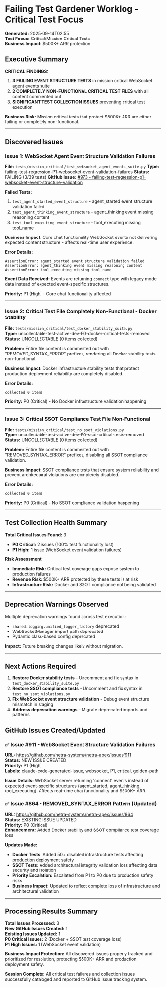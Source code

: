 # Failing Test Gardener Worklog - Critical Test Focus

**Generated:** 2025-09-14T02:55  
**Test Focus:** Critical/Mission Critical Tests  
**Business Impact:** $500K+ ARR protection  

## Executive Summary

**CRITICAL FINDINGS:**
1. **3 FAILING EVENT STRUCTURE TESTS** in mission critical WebSocket agent events suite
2. **2 COMPLETELY NON-FUNCTIONAL CRITICAL TEST FILES** with all content commented out  
3. **SIGNIFICANT TEST COLLECTION ISSUES** preventing critical test execution

**Business Risk:** Mission critical tests that protect $500K+ ARR are either failing or completely non-functional.

---

## Discovered Issues

### Issue 1: WebSocket Agent Event Structure Validation Failures
**File:** `tests/mission_critical/test_websocket_agent_events_suite.py`
**Type:** failing-test-regression-P1-websocket-event-validation-failures
**Status:** FAILING (3/39 tests)
**GitHub Issue:** [#973 - failing-test-regression-p1-websocket-event-structure-validation](https://github.com/netra-systems/netra-apex/issues/973)

**Failed Tests:**
1. `test_agent_started_event_structure` - agent_started event structure validation failed
2. `test_agent_thinking_event_structure` - agent_thinking event missing reasoning content  
3. `test_tool_executing_event_structure` - tool_executing missing tool_name

**Business Impact:** Core chat functionality WebSocket events not delivering expected content structure - affects real-time user experience.

**Error Details:**
```
AssertionError: agent_started event structure validation failed
AssertionError: agent_thinking event missing reasoning content  
AssertionError: tool_executing missing tool_name
```

**Event Data Received:** Events are returning `connect` type with legacy mode data instead of expected event-specific structures.

**Priority:** P1 (High) - Core chat functionality affected

---

### Issue 2: Critical Test File Completely Non-Functional - Docker Stability
**File:** `tests/mission_critical/test_docker_stability_suite.py`  
**Type:** uncollectable-test-active-dev-P0-docker-critical-tests-removed  
**Status:** UNCOLLECTABLE (0 items collected)

**Problem:** Entire file content is commented out with "REMOVED_SYNTAX_ERROR" prefixes, rendering all Docker stability tests non-functional.

**Business Impact:** Docker infrastructure stability tests that protect production deployment reliability are completely disabled.

**Error Details:**
```
collected 0 items
```

**Priority:** P0 (Critical) - No Docker infrastructure validation happening

---

### Issue 3: Critical SSOT Compliance Test File Non-Functional  
**File:** `tests/mission_critical/test_no_ssot_violations.py`  
**Type:** uncollectable-test-active-dev-P0-ssot-critical-tests-removed  
**Status:** UNCOLLECTABLE (0 items collected)

**Problem:** Entire file content is commented out with "REMOVED_SYNTAX_ERROR" prefixes, disabling all SSOT compliance validation.

**Business Impact:** SSOT compliance tests that ensure system reliability and prevent architectural violations are completely disabled.

**Error Details:**
```
collected 0 items  
```

**Priority:** P0 (Critical) - No SSOT compliance validation happening

---

## Test Collection Health Summary

**Total Critical Issues Found:** 3
- **P0 Critical:** 2 issues (100% test functionality lost)
- **P1 High:** 1 issue (WebSocket event validation failures)

**Risk Assessment:**
- **Immediate Risk:** Critical test coverage gaps expose system to production failures
- **Revenue Risk:** $500K+ ARR protected by these tests is at risk
- **Infrastructure Risk:** Docker and SSOT compliance not being validated

---

## Deprecation Warnings Observed

Multiple deprecation warnings found across test execution:
- `shared.logging.unified_logger_factory` deprecated  
- WebSocketManager import path deprecated
- Pydantic class-based config deprecated

**Impact:** Future breaking changes likely without migration.

---

## Next Actions Required

1. **Restore Docker stability tests** - Uncomment and fix syntax in `test_docker_stability_suite.py`
2. **Restore SSOT compliance tests** - Uncomment and fix syntax in `test_no_ssot_violations.py`  
3. **Fix WebSocket event structure validation** - Debug event structure mismatch in staging
4. **Address deprecation warnings** - Migrate deprecated imports and patterns

## GitHub Issues Created/Updated

### ✅ Issue #911 - WebSocket Event Structure Validation Failures  
**URL:** https://github.com/netra-systems/netra-apex/issues/911  
**Status:** NEW ISSUE CREATED  
**Priority:** P1 (High)  
**Labels:** claude-code-generated-issue, websocket, P1, critical, golden-path

**Issue Details:** WebSocket server returning 'connect' events instead of expected event-specific structures (agent_started, agent_thinking, tool_executing). Affects real-time chat functionality and $500K+ ARR.

### ✅ Issue #864 - REMOVED_SYNTAX_ERROR Pattern (Updated)  
**URL:** https://github.com/netra-systems/netra-apex/issues/864  
**Status:** EXISTING ISSUE UPDATED  
**Priority:** P0 (Critical)  
**Enhancement:** Added Docker stability and SSOT compliance test coverage loss

**Updates Made:**
- **Docker Tests:** Added 50+ disabled infrastructure tests affecting production deployment safety
- **SSOT Tests:** Added architectural integrity validation loss affecting data security and isolation
- **Priority Escalation:** Escalated from P1 to P0 due to production safety risks
- **Business Impact:** Updated to reflect complete loss of infrastructure and architectural validation

---

## Processing Results Summary

**Total Issues Processed:** 3  
**New GitHub Issues Created:** 1  
**Existing Issues Updated:** 1  
**P0 Critical Issues:** 2 (Docker + SSOT test coverage loss)  
**P1 High Issues:** 1 (WebSocket event validation)

**Business Impact Protection:** All discovered issues properly tracked and prioritized for resolution, protecting $500K+ ARR and production deployment safety.

**Session Complete:** All critical test failures and collection issues successfully cataloged and reported to GitHub issue tracking system.